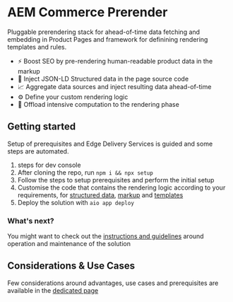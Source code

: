 # AEM Commerce Prerender

Pluggable prerendering stack for ahead-of-time data fetching and embedding in Product Pages and framework for definining rendering templates and rules.

* ⚡️ Boost SEO by pre-rendering human-readable product data in the markup
* 💉 Inject JSON-LD Structured data in the page source code
* 📈 Aggregate data sources and inject resulting data ahead-of-time
* ⚙️ Define your custom rendering logic
* 🧠 Offload intensive computation to the rendering phase

## Getting started

  Setup of prerequisites and Edge Delivery Services is guided and some steps are automated.

  1. steps for dev console
  1. After cloning the repo, run `npm i && npx setup`
  1. Follow the steps to setup prerequisites and perform the initial setup
  1. Customise the code that contains the rendering logic according to your requirements, for [structured data](/actions/pdp-renderer/ldJson.js), [markup](/actions/pdp-renderer/render.js) and [templates](https://github.com/adobe-rnd/aem-commerce-prerender/tree/main/actions/pdp-renderer/templates)
  1. Deploy the solution with `aio app deploy`

### What's next?
 You might want to check out the [instructions and guidelines](./POST-SETUP.md) around operation and maintenance of the solution

## Considerations & Use Cases
 Few considerations around advantages, use cases and prerequisites are available in the [dedicated page](./USE-CASES.md)